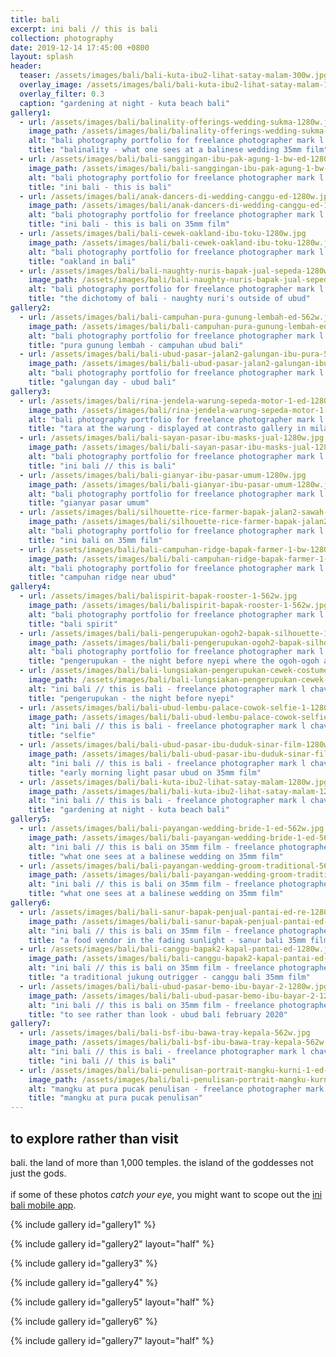 ```yaml
---
title: bali
excerpt: ini bali // this is bali
collection: photography
date: 2019-12-14 17:45:00 +0800
layout: splash
header:
  teaser: /assets/images/bali/bali-kuta-ibu2-lihat-satay-malam-300w.jpg
  overlay_image: /assets/images/bali/bali-kuta-ibu2-lihat-satay-malam-1280w.jpg
  overlay_filter: 0.3
  caption: "gardening at night - kuta beach bali"
gallery1:
  - url: /assets/images/bali/balinality-offerings-wedding-sukma-1280w.jpg
    image_path: /assets/images/bali/balinality-offerings-wedding-sukma-1280w.jpg
    alt: "bali photography portfolio for freelance photographer mark l chaves"
    title: "balinality - what one sees at a balinese wedding 35mm film"
  - url: /assets/images/bali/bali-sanggingan-ibu-pak-agung-1-bw-ed-1280w.jpg
    image_path: /assets/images/bali/bali-sanggingan-ibu-pak-agung-1-bw-ed-1280w.jpg
    alt: "bali photography portfolio for freelance photographer mark l chaves"
    title: "ini bali - this is bali"
  - url: /assets/images/bali/anak-dancers-di-wedding-canggu-ed-1280w.jpg
    image_path: /assets/images/bali/anak-dancers-di-wedding-canggu-ed-1280w.jpg
    alt: "bali photography portfolio for freelance photographer mark l chaves"
    title: "ini bali - this is bali on 35mm film"
  - url: /assets/images/bali/bali-cewek-oakland-ibu-toku-1280w.jpg
    image_path: /assets/images/bali/bali-cewek-oakland-ibu-toku-1280w.jpg
    alt: "bali photography portfolio for freelance photographer mark l chaves"
    title: "oakland in bali"
  - url: /assets/images/bali/bali-naughty-nuris-bapak-jual-sepeda-1280w.jpg
    image_path: /assets/images/bali/bali-naughty-nuris-bapak-jual-sepeda-1280w.jpg
    alt: "bali photography portfolio for freelance photographer mark l chaves"
    title: "the dichotomy of bali - naughty nuri's outside of ubud"
gallery2:
  - url: /assets/images/bali/bali-campuhan-pura-gunung-lembah-ed-562w.jpg
    image_path: /assets/images/bali/bali-campuhan-pura-gunung-lembah-ed-562w.jpg
    alt: "bali photography portfolio for freelance photographer mark l chaves"
    title: "pura gunung lembah - campuhan ubud bali"
  - url: /assets/images/bali/bali-ubud-pasar-jalan2-galungan-ibu-pura-562w.jpg
    image_path: /assets/images/bali/bali-ubud-pasar-jalan2-galungan-ibu-pura-562w.jpg
    alt: "bali photography portfolio for freelance photographer mark l chaves"
    title: "galungan day - ubud bali"
gallery3:
  - url: /assets/images/bali/rina-jendela-warung-sepeda-motor-1-ed-1280w.jpg
    image_path: /assets/images/bali/rina-jendela-warung-sepeda-motor-1-ed-1280w.jpg
    alt: "bali photography portfolio for freelance photographer mark l chaves"
    title: "tara at the warung - displayed at contrasto gallery in milan italy"
  - url: /assets/images/bali/bali-sayan-pasar-ibu-masks-jual-1280w.jpg
    image_path: /assets/images/bali/bali-sayan-pasar-ibu-masks-jual-1280w.jpg
    alt: "bali photography portfolio for freelance photographer mark l chaves"
    title: "ini bali // this is bali"
  - url: /assets/images/bali/bali-gianyar-ibu-pasar-umum-1280w.jpg
    image_path: /assets/images/bali/bali-gianyar-ibu-pasar-umum-1280w.jpg
    alt: "bali photography portfolio for freelance photographer mark l chaves"
    title: "gianyar pasar umum"
  - url: /assets/images/bali/silhouette-rice-farmer-bapak-jalan2-sawah-1280w.jpg
    image_path: /assets/images/bali/silhouette-rice-farmer-bapak-jalan2-sawah-1280w.jpg
    alt: "bali photography portfolio for freelance photographer mark l chaves"
    title: "ini bali on 35mm film"
  - url: /assets/images/bali/bali-campuhan-ridge-bapak-farmer-1-bw-1280.jpg
    image_path: /assets/images/bali/bali-campuhan-ridge-bapak-farmer-1-bw-1280.jpg
    alt: "bali photography portfolio for freelance photographer mark l chaves"
    title: "campuhan ridge near ubud"
gallery4:
  - url: /assets/images/bali/balispirit-bapak-rooster-1-562w.jpg
    image_path: /assets/images/bali/balispirit-bapak-rooster-1-562w.jpg
    alt: "bali photography portfolio for freelance photographer mark l chaves"
    title: "bali spirit"
  - url: /assets/images/bali/bali-pengerupukan-ogoh2-bapak-silhouette-1-bw-562w.jpg
    image_path: /assets/images/bali/bali-pengerupukan-ogoh2-bapak-silhouette-1-bw-562w.jpg
    alt: "bali photography portfolio for freelance photographer mark l chaves"
    title: "pengerupukan - the night before nyepi where the ogoh-ogoh are let loose"
  - url: /assets/images/bali/bali-lungsiakan-pengerupukan-cewek-costume-1-bw-1280w.jpg
    image_path: /assets/images/bali/bali-lungsiakan-pengerupukan-cewek-costume-1-bw-1280w.jpg
    alt: "ini bali // this is bali - freelance photographer mark l chaves"
    title: "pengerupukan - the night before nyepi"
  - url: /assets/images/bali/bali-ubud-lembu-palace-cowok-selfie-1-1280w.jpg
    image_path: /assets/images/bali/bali-ubud-lembu-palace-cowok-selfie-1-1280w.jpg
    alt: "ini bali // this is bali - freelance photographer mark l chaves"
    title: "selfie"
  - url: /assets/images/bali/bali-ubud-pasar-ibu-duduk-sinar-film-1280w.jpg
    image_path: /assets/images/bali/bali-ubud-pasar-ibu-duduk-sinar-film-1280w.jpg
    alt: "ini bali // this is bali - freelance photographer mark l chaves"
    title: "early morning light pasar ubud on 35mm film"
  - url: /assets/images/bali/bali-kuta-ibu2-lihat-satay-malam-1280w.jpg
    image_path: /assets/images/bali/bali-kuta-ibu2-lihat-satay-malam-1280w.jpg
    alt: "ini bali // this is bali - freelance photographer mark l chaves"
    title: "gardening at night - kuta beach bali"
gallery5:
  - url: /assets/images/bali/bali-payangan-wedding-bride-1-ed-562w.jpg
    image_path: /assets/images/bali/bali-payangan-wedding-bride-1-ed-562w.jpg
    alt: "ini bali // this is bali on 35mm film - freelance photographer mark l chaves"
    title: "what one sees at a balinese wedding on 35mm film"
  - url: /assets/images/bali/bali-payangan-wedding-groom-traditional-562w.jpg
    image_path: /assets/images/bali/bali-payangan-wedding-groom-traditional-562w.jpg
    alt: "ini bali // this is bali on 35mm film - freelance photographer mark l chaves"
    title: "what one sees at a balinese wedding on 35mm film"
gallery6:
  - url: /assets/images/bali/bali-sanur-bapak-penjual-pantai-ed-re-1280w.jpg
    image_path: /assets/images/bali/bali-sanur-bapak-penjual-pantai-ed-re-1280w.jpg
    alt: "ini bali // this is bali on 35mm film - freelance photographer mark l chaves"
    title: "a food vendor in the fading sunlight - sanur bali 35mm film"
  - url: /assets/images/bali/bali-canggu-bapak2-kapal-pantai-ed-1280w.jpg
    image_path: /assets/images/bali/bali-canggu-bapak2-kapal-pantai-ed-1280w.jpg
    alt: "ini bali // this is bali on 35mm film - freelance photographer mark l chaves"
    title: "a traditional jukung outrigger - canggu bali 35mm film"
  - url: /assets/images/bali/bali-ubud-pasar-bemo-ibu-bayar-2-1280w.jpg
    image_path: /assets/images/bali/bali-ubud-pasar-bemo-ibu-bayar-2-1280w.jpg
    alt: "ini bali // this is bali on 35mm film - freelance photographer mark l chaves"
    title: "to see rather than look - ubud bali february 2020"
gallery7:
  - url: /assets/images/bali/bali-bsf-ibu-bawa-tray-kepala-562w.jpg
    image_path: /assets/images/bali/bali-bsf-ibu-bawa-tray-kepala-562w.jpg
    alt: "ini bali // this is bali - freelance photographer mark l chaves"
    title: "ini bali // this is bali"
  - url: /assets/images/bali/bali-penulisan-portrait-mangku-kurni-1-ed-562w.jpg
    image_path: /assets/images/bali/bali-penulisan-portrait-mangku-kurni-1-ed-562w.jpg
    alt: "mangku at pura pucak penulisan - freelance photographer mark l chaves"
    title: "mangku at pura pucak penulisan"
---
```

## to explore rather than visit

<p class="p-wrapper">
    <span class="dropcap clearfix">b</span>ali. the land of more than 1,000 temples. the island of the goddesses not just the gods. <br><br> if some of these photos <em>catch your eye</em>, you might want to scope out the <a href="https://inibali.caughtmyeye.cc">ini bali mobile app</a>.
</p>

{% include gallery id="gallery1" %}

{% include gallery id="gallery2" layout="half" %}

{% include gallery id="gallery3" %}

{% include gallery id="gallery4" %}

{% include gallery id="gallery5" layout="half" %}

{% include gallery id="gallery6" %}

{% include gallery id="gallery7" layout="half" %}